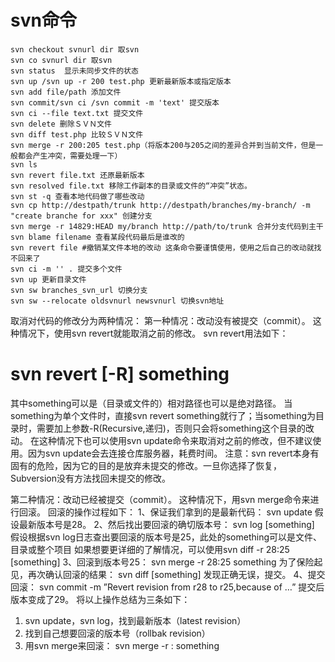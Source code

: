 svn命令
======
```
svn checkout svnurl dir 取svn
svn co svnurl dir 取svn
svn status  显示未同步文件的状态
svn up /svn up -r 200 test.php 更新最新版本或指定版本
svn add file/path 添加文件
svn commit/svn ci /svn commit -m 'text' 提交版本
svn ci --file text.txt 提交文件
svn delete 删除ＳＶＮ文件
svn diff test.php 比较ＳＶＮ文件
svn merge -r 200:205 test.php（将版本200与205之间的差异合并到当前文件，但是一般都会产生冲突，需要处理一下）
svn ls
svn revert file.txt 还原最新版本
svn resolved file.txt 移除工作副本的目录或文件的“冲突”状态。
svn st -q 查看本地代码做了哪些改动
svn cp http://destpath/trunk http://destpath/branches/my-branch/ -m "create branche for xxx" 创建分支
svn merge -r 14829:HEAD my/branch http://path/to/trunk 合并分支代码到主干
svn blame filename 查看某段代码最后是谁改的
svn revert file #撤销某文件本地的改动 这条命令要谨慎使用，使用之后自己的改动就找不回来了
svn ci -m '' . 提交多个文件
svn up 更新目录文件
svn sw branches_svn_url 切换分支
svn sw --relocate oldsvnurl newsvnurl 切换svn地址
```

取消对代码的修改分为两种情况：
第一种情况：改动没有被提交（commit）。
这种情况下，使用svn revert就能取消之前的修改。
svn revert用法如下：
# svn revert [-R] something
其中something可以是（目录或文件的）相对路径也可以是绝对路径。
当something为单个文件时，直接svn revert something就行了；当something为目录时，需要加上参数-R(Recursive,递归)，否则只会将something这个目录的改动。
在这种情况下也可以使用svn update命令来取消对之前的修改，但不建议使用。因为svn update会去连接仓库服务器，耗费时间。
注意：svn revert本身有固有的危险，因为它的目的是放弃未提交的修改。一旦你选择了恢复，Subversion没有方法找回未提交的修改。

第二种情况：改动已经被提交（commit）。
这种情况下，用svn merge命令来进行回滚。
回滚的操作过程如下：
1、保证我们拿到的是最新代码：
svn update
假设最新版本号是28。
2、然后找出要回滚的确切版本号：
svn log [something]
假设根据svn log日志查出要回滚的版本号是25，此处的something可以是文件、目录或整个项目
如果想要更详细的了解情况，可以使用svn diff -r 28:25 [something]
3、回滚到版本号25：
svn merge -r 28:25 something
为了保险起见，再次确认回滚的结果：
svn diff [something]
发现正确无误，提交。
4、提交回滚：
svn commit -m ”Revert revision from r28 to r25,because of …”
提交后版本变成了29。
将以上操作总结为三条如下：
1. svn update，svn log，找到最新版本（latest revision）
2. 找到自己想要回滚的版本号（rollbak revision）
3. 用svn merge来回滚： svn merge -r : something





